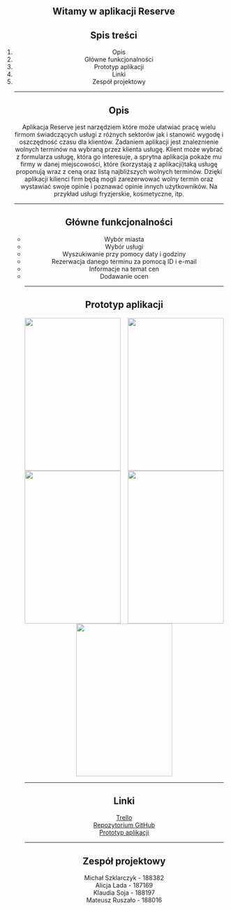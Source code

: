 ## Witamy w aplikacji Reserve
<html>
 <head>
   
 <body align="center">
  
 <h2>Spis treści</h2>
 <ol style="text-align:center">
	<li>Opis
	<li>Główne funkcjonalności
	<li>Prototyp aplikacji
	<li>Linki
	<li>Zespół projektowy

<hr />
		
<h2>Opis</h2>
	Aplikacja Reserve jest narzędziem które może ułatwiać pracę wielu firmom świadczących usługi z różnych sektorów jak i stanowić wygodę i oszczędność czasu dla klientów. Zadaniem aplikacji jest znaleznienie wolnych terminów na wybraną przez klienta usługę. Klient może wybrać z formularza usługę, która go interesuje, a sprytna aplikacja pokaże mu firmy w danej miejscowości, które (korzystają z aplikacji)taką usługę proponują wraz z ceną oraz listą najbliższych wolnych terminów. Dzięki aplikacji kilienci firm będą mogli zarezerwować wolny termin oraz wystawiać swoje opinie i poznawać opinie innych użytkowników. Na przykład usługi fryzjerskie, kosmetyczne, itp.
<hr />

<h2>Główne funkcjonalności</h2>
	<ul align="center">
	<li>Wybór miasta
	<li>Wybór usługi
	<li>Wyszukiwanie przy pomocy daty i godziny
	<li>Rezerwacja danego terminu za pomocą ID i e-mail
	<li>Informacje na temat cen
	<li>Dodawanie ocen
	
<hr />	
<h2>Prototyp aplikacji</h2>

<img src="https://raw.githubusercontent.com/szklara/ReserveBAI/master/www/img/Prototyp/obrazek1.jpg" height="350" width="220" align="left">
<img src="https://raw.githubusercontent.com/szklara/ReserveBAI/master/www/img/Prototyp/obrazek2.jpg" height="350" width="220" align="right">
<img src="https://raw.githubusercontent.com/szklara/ReserveBAI/master/www/img/Prototyp/obrazek3.jpg" height="350" width="220" align="left">
<img src="https://raw.githubusercontent.com/szklara/ReserveBAI/master/www/img/Prototyp/obrazek4.jpg" height="350" width="220" align="right">
<img src="https://raw.githubusercontent.com/szklara/ReserveBAI/master/www/img/Prototyp/obrazek5.jpg" height="350" width="220" align="middle">
	
<hr />
<h2>Linki</h2>
	<a href="https://trello.com/aplikacjabai/members">Trello </a>
	<br />
	<a href="https://github.com/szklara/ReserveBAI.git">Repozytorium GitHub</a>
	<br />
	<a href="https://projects.invisionapp.com/share/J6KL9OQMVBN#/screens/302224017_0a">Prototyp aplikacji</a>
	
<hr />
<h2>Zespół projektowy</h2>

Michał Szklarczyk - 188382 <br />
Alicja Lada - 187169 <br />
Klaudia Soja - 188197 <br />
Mateusz Ruszało - 188016
